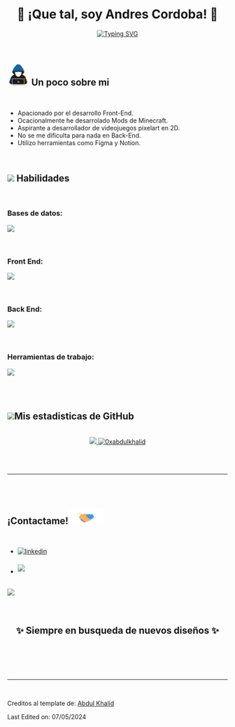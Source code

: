 
<h1 align="center">🌴<b> ¡Que tal, soy Andres Cordoba! </b>🌴</h1>
<!-- Readme Typing SVG -->
<p align="center">
  <a href="https://git.io/typing-svg"><img src="https://readme-typing-svg.demolab.com?font=Fira+Code&pause=1000&color=2FC000&random=true&width=435&lines=Apacionado+por+el+Front-End.;El+Back-End+tambi%C3%A9n+es+mi+aliado.;%C2%BFSe+viene+juego+TransmiLleno%3F;%C2%A1Minecraft+Modders+Community!;%C2%A1Que+viva+el+SENA!" alt="Typing SVG" /></a>
</p>

<br>
	
## <picture><img src = "https://github.com/0xAbdulKhalid/0xAbdulKhalid/raw/main/assets/mdImages/about_me.gif" width = 50px></picture> **Un poco sobre mi**

<br>

- Apacionado por el desarrollo Front-End.
- Ocacionalmente he desarrolado Mods de Minecraft.
- Aspirante a desarrollador de videojuegos pixelart en 2D.
- No se me dificulta para nada en Back-End.
- Utilizo herramientas como Figma y Notion.

<br>

## <img src="https://media2.giphy.com/media/QssGEmpkyEOhBCb7e1/giphy.gif?cid=ecf05e47a0n3gi1bfqntqmob8g9aid1oyj2wr3ds3mg700bl&rid=giphy.gif" width ="25"><b> Habilidades</b>
<br>

<p align="center">

### **Bases de datos**:
    
<p align="left">
  <a href="https://skillicons.dev">
    <img src="https://skillicons.dev/icons?i=docker,mysql,mongo" />
  </a>
</p>

<br>   
    
### **Front End**:

<p align="left">
  <a href="https://skillicons.dev">
    <img src="https://skillicons.dev/icons?i=html,css,js,bootstrap,tailwind,react,angular,vite,lit" />
  </a>
</p>
<br>

### **Back End**:

<p align="left">
  <a href="https://skillicons.dev">
    <img src="https://skillicons.dev/icons?i=js,php,python,nodejs,spring,maven" />
  </a>
</p>

<br>

### **Herramientas de trabajo**:

<p align="left">
  <a href="https://skillicons.dev">
    <img src="https://skillicons.dev/icons?i=vscode,jenkins,docker,sublime,notion,postman,figma" />
  </a>
</p>
<br>

<br>


## <img src="https://media.giphy.com/media/iY8CRBdQXODJSCERIr/giphy.gif" width="35"><b>Mis estadisticas de GitHub</b>
<br>

<div align="center">
  <a href="https://github.com/ForestParadiseOrigen/">
    <img src="https://github-readme-stats.vercel.app/api?username=ForestParadiseOrigen&include_all_commits=true&show_icons=true&line_height=20&title_color=7A7ADB&icon_color=2234AE&text_color=D3D3D3&bg_color=0,000000,130F40" width="500"/>
    <img src="https://github-readme-stats.vercel.app/api/top-langs?username=ForestParadiseOrigen&show_icons=true&locale=en&layout=compact&line_height=20&title_color=7A7ADB&icon_color=2234AE&text_color=D3D3D3&bg_color=0,000000,130F40" width="320"  alt="0xabdulkhalid"/>
  </a>
</div>

<br>
<br>
<br>

-----

<br>
<br>

## <b>¡Contactame!</b><img src="https://github.com/0xAbdulKhalid/0xAbdulKhalid/raw/main/assets/mdImages/handshake.gif" width ="80">
<br>
<div align='left'>

<ul>

<li>
<a href="www.linkedin.com/in/andres-julian-cordoba-ventura-20635a204" target="_blank">
<img src="https://img.shields.io/badge/linkedin:  Andres_Cordoba-%2300acee.svg?color=405DE6&style=for-the-badge&logo=linkedin&logoColor=white" alt=linkedin style="margin-bottom: 5px;"/>
</a>
</li>

<br>

<li>
<a href="mailto:andres.jcv.678@gmail.com" target="_blank">
<img src="https://img.shields.io/badge/gmail: andres.jcv.678@gmail.com-%23EA4335.svg?style=for-the-badge&logo=gmail&logoColor=white" t=mail style="margin-bottom: 5px;" />
</a>
</li>
	
</ul>
</div>

<br>
<img src="https://user-images.githubusercontent.com/73097560/115834477-dbab4500-a447-11eb-908a-139a6edaec5c.gif">
<br>
<br>
<br>

<div align='center'>

## <b>✨ Siempre en busqueda de nuevos diseños ✨</b>

</div>
<br>
<br>
<br>
<br>

---

<br>

Creditos al template de: [Abdul Khalid](https://github.com/0xabdulkhalid)

Last Edited on: 07/05/2024
